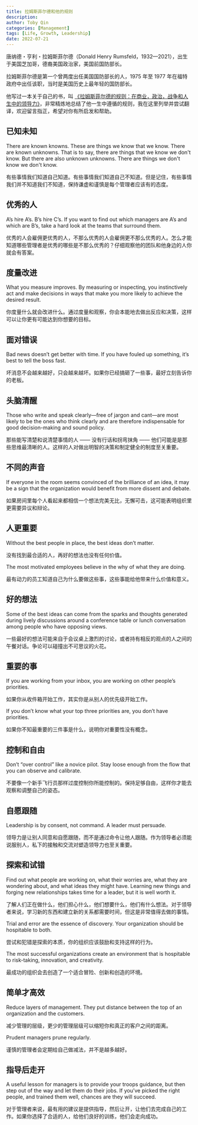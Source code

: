 ```yaml
---
title: 拉姆斯菲尔德和他的规则
description:
author: Toby Qin
categories: [Management]
tags: [Life, Growth, Leadership]
date: 2022-07-21
---
```


唐纳德・亨利・拉姆斯菲尔德（Donald Henry Rumsfeld，1932—2021），出生于美国芝加哥，德裔美国政治家，美国前国防部长。

拉姆斯菲尔德是第一个曾两度出任美国国防部长的人，1975 年至 1977 年在福特政府中出任该职，当时是美国历史上最年轻的国防部长。

他写过一本关于自己的书，叫 [《拉姆斯菲尔德的规则：在商业，政治，战争和人生中的领导力》](https://www.amazon.com/Rumsfelds-Rules-Leadership-Business-Politics/dp/0062272853)，非常精炼地总结了他一生中遵循的规则，我在这里列举并尝试翻译，欢迎留言指正，希望对你有所启发和帮助。

## 已知未知

There are known knowns. These are things we know that we know. There are known unknowns. That is to say, there are things that we know we don't know. But there are also unknown unknowns. There are things we don't know we don't know.

有些事情我们知道自己知道。有些事情我们知道自己不知道。但是记住，有些事情我们并不知道我们不知道，保持谦虚和谨慎是每个管理者应该有的态度。

## 优秀的人

A’s hire A’s. B’s hire C’s. If you want to find out which managers are A’s and which are B’s, take a hard look at the teams that surround them.

优秀的人会雇佣更优秀的人，不那么优秀的人会雇佣更不那么优秀的人。怎么才能知道哪些管理者是优秀的哪些是不那么优秀的？仔细观察他的团队和他身边的人你就会有答案。

## 度量改进

What you measure improves. By measuring or inspecting, you instinctively act and make decisions in ways that make you more likely to achieve the desired result.

你度量什么就会改进什么。通过度量和观察，你会本能地去做出反应和决策，这样可以让你更有可能达到你想要的目标。

## 面对错误

Bad news doesn’t get better with time. If you have fouled up something, it’s best to tell the boss fast.

坏消息不会越来越好，只会越来越坏。如果你已经搞砸了一些事，最好立刻告诉你的老板。

## 头脑清醒

Those who write and speak clearly—free of jargon and cant—are most likely to be the ones who think clearly and are therefore indispensable for good decision-making and sound policy.

那些能写清楚和说清楚事情的人 —— 没有行话和拐弯抹角 —— 他们可能是是那些思维最清晰的人。这样的人对做出明智的决策和制定健全的制度至关重要。

## 不同的声音

If everyone in the room seems convinced of the brilliance of an idea, it may be a sign that the organization would benefit from more dissent and debate.

如果房间里每个人看起来都相信一个想法完美无比，无懈可击，这可能表明组织里更需要异议和辩论。

## 人更重要

Without the best people in place, the best ideas don’t matter.

没有找到最合适的人，再好的想法也没有任何价值。

The most motivated employees believe in the why of what they are doing.

最有动力的员工知道自己为什么要做这些事，这些事能给他带来什么价值和意义。

## 好的想法

Some of the best ideas can come from the sparks and thoughts generated during lively discussions around a conference table or lunch conversation among people who have opposing views.

一些最好的想法可能来自于会议桌上激烈的讨论，或者持有相反的观点的人之间的午餐对话。争论可以碰撞出不可思议的火花。

## 重要的事

If you are working from your inbox, you are working on other people’s priorities.

如果你从收件箱开始工作，其实你是从别人的优先级开始工作。

If you don’t know what your top three priorities are, you don’t have priorities.

如果你不知最重要的三件事是什么，说明你对重要性没有概念。

## 控制和自由

Don’t “over control” like a novice pilot. Stay loose enough from the flow that you can observe and calibrate.

不要像一个新手飞行员那样过度控制你所能控制的。保持足够自由，这样你才能去观察和调整自己的姿态。

## 自愿跟随

Leadership is by consent, not command. A leader must persuade.

领导力是让别人同意和自愿跟随，而不是通过命令让他人跟随。作为领导者必须能说服别人，私下的接触和交流对塑造领导力也至关重要。

## 探索和试错

Find out what people are working on, what their worries are, what they are wondering about, and what ideas they might have. Learning new things and forging new relationships takes time for a leader, but it is well worth it.

了解人们正在做什么，他们担心什么，他们想要什么，他们有什么想法。对于领导者来说，学习新的东西和建立新的关系都需要时间，但这是非常值得去做的事情。

Trial and error are the essence of discovery. Your organization should be hospitable to both.

尝试和犯错是探索的本质，你的组织应该鼓励和支持这样的行为。

The most successful organizations create an environment that is hospitable to risk-taking, innovation, and creativity.

最成功的组织会去创造了一个适合冒险、创新和创造的环境。

## 简单才高效

Reduce layers of management. They put distance between the top of an organization and the customers.

减少管理的层级，更少的管理层级可以缩短你和真正的客户之间的距离。

Prudent managers prune regularly.

谨慎的管理者会定期给自己做减法，并不是越多越好。

## 指导后走开

A useful lesson for managers is to provide your troops guidance, but then step out of the way and let them do their jobs. If you’ve picked the right people, and trained them well, chances are they will succeed.

对于管理者来说，最有用的建议是提供指导，然后让开，让他们去完成自己的工作。如果你选择了合适的人，给他们良好的训练，他们会走向成功。
